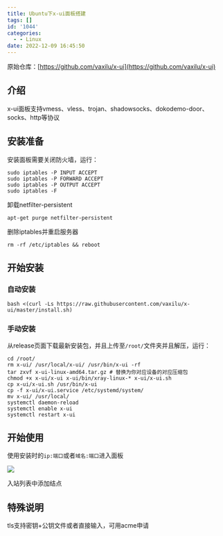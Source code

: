 ```yaml
---
title: Ubuntu下x-ui面板搭建
tags: []
id: '1044'
categories:
  - - Linux
date: 2022-12-09 16:45:50
---
```


原始仓库：[https://github.com/vaxilu/x-ui](https://github.com/vaxilu/x-ui)

## 介绍

x-ui面板支持vmess、vless、trojan、shadowsocks、dokodemo-door、socks、http等协议

## 安装准备

安装面板需要关闭防火墙，运行：

```
sudo iptables -P INPUT ACCEPT
sudo iptables -P FORWARD ACCEPT
sudo iptables -P OUTPUT ACCEPT
sudo iptables -F
```

卸载netfilter-persistent

```
apt-get purge netfilter-persistent
```

删除iptables并重启服务器

```
rm -rf /etc/iptables && reboot
```

## 开始安装

### 自动安装

```
bash <(curl -Ls https://raw.githubusercontent.com/vaxilu/x-ui/master/install.sh)
```

### 手动安装

从release页面下载最新安装包，并且上传至`/root/`文件夹并且解压，运行：

```
cd /root/
rm x-ui/ /usr/local/x-ui/ /usr/bin/x-ui -rf
tar zxvf x-ui-linux-amd64.tar.gz # 替换为你对应设备的对应压缩包
chmod +x x-ui/x-ui x-ui/bin/xray-linux-* x-ui/x-ui.sh
cp x-ui/x-ui.sh /usr/bin/x-ui
cp -f x-ui/x-ui.service /etc/systemd/system/
mv x-ui/ /usr/local/
systemctl daemon-reload
systemctl enable x-ui
systemctl restart x-ui
```

## 开始使用

使用安装时的`ip:端口`或者`域名:端口`进入面板

![](https://blog.zhuanjie.ltd/img/uploads/2022/12/image-2-1024x384.png)

入站列表中添加结点

## 特殊说明

tls支持密钥+公钥文件或者直接输入，可用acme申请
